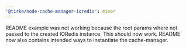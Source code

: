 ```yaml
---
'@tirke/node-cache-manager-ioredis': minor
---
```


README example was not working because the root params where not passed to the created IORedis instance.
This should now work. README now also contains intended ways to instantiate the cache-manager.
